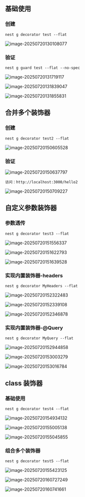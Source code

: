 ## 基础使用

### 创建

```
nest g decorator test --flat
```

![image-20250720130108077](image-20250720130108077.png)

### 验证

```
nest g guard test --flat --no-spec
```

![image-20250720131719117](image-20250720131719117.png)

![image-20250720131839047](image-20250720131839047.png)

![image-20250720131855831](image-20250720131855831.png)

## 合并多个装饰器

### 创建

```
nest g decorator test2 --flat
```

![image-20250720150605528](image-20250720150605528.png)

### 验证

![image-20250720150637797](image-20250720150637797.png)

```
访问：http://localhost:3000/hello2
```

![image-20250720150709227](image-20250720150709227.png)

## 自定义参数装饰器

### 参数透传

```
nest g decorator test3 --flat
```

![image-20250720151556337](image-20250720151556337.png)

![image-20250720151622793](image-20250720151622793.png)

![image-20250720151639528](image-20250720151639528.png)

### 实现内置装饰器-headers

```
nest g decorator MyHeaders --flat
```

![image-20250720152322483](image-20250720152322483.png)

![image-20250720152339108](image-20250720152339108.png)

![image-20250720152346878](image-20250720152346878.png)

### 实现内置装饰器-@Query

```
nest g decorator MyQuery --flat
```

![image-20250720152944858](image-20250720152944858.png)

![image-20250720153003279](image-20250720153003279.png)

![image-20250720153016784](image-20250720153016784.png)

## class 装饰器

### 基础使用

```
nest g decorator test4 --flat
```

![image-20250720154934132](image-20250720154934132.png)

![image-20250720155005138](image-20250720155005138.png)

![image-20250720155045855](image-20250720155045855.png)

### 组合多个装饰器

```
nest g decorator test5 --flat
```

![image-20250720155423125](image-20250720155423125.png)

![image-20250720160727249](image-20250720160727249.png)

![image-20250720160741661](image-20250720160741661.png)